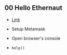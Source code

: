 00 Hello Ethernaut
---

- [Link](https://ethernaut.openzeppelin.com/level/0x4E73b858fD5D7A5fc1c3455061dE52a53F35d966)


- Setup Metamask
- Open browser's console
- `help()`
